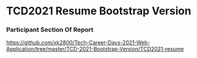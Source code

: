 # TCD2021 Resume Bootstrap Version

### Participant Section Of Report 
https://github.com/xk2800/Tech-Career-Days-2021-Web-Application/tree/master/TCD-2021-Bootstrap-Version/TCD2021-resume
